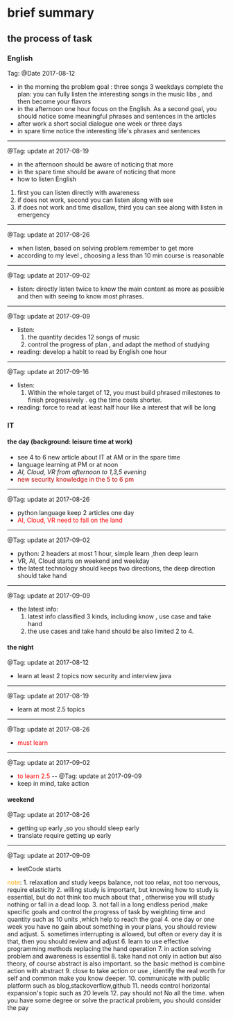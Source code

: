 <!--
@Date:   2017-08-12T15:02:19+08:00
@Last modified time: 2017-08-19T15:58:51+08:00
#DOING:20 every week summarize recent plan @common update:2017-09-02
-->



#  brief summary
## the process of task
### English
Tag: @Date 2017-08-12
* in the morning
    the problem goal : three songs 3 weekdays complete
    the plan: you can fully listen the interesting songs in the music libs , and then become your flavors  
* in the afternoon
    one hour focus on the English. As a second goal, you should notice some meaningful phrases and sentences in the articles
* after work
    a short social dialogue one week or three days
* in spare time
    notice the interesting life's phrases and sentences
---
@Tag: update at 2017-08-19
* in the afternoon
should be aware of noticing that more
* in the spare time
should be aware of noticing that more
* how to listen English
1. first you can listen directly with awareness
2. if does not work, second you can listen along with see
3. if does not work and time disallow, third you can see along with listen in emergency
---
@Tag: update at 2017-08-26
* when listen, based on solving problem remember to get more
* according to my level , choosing a less than 10 min course is reasonable
---
@Tag: update at 2017-09-02
* listen:  directly listen twice to know the main content as more as possible and then with seeing to know most phrases.
---
@Tag: update at 2017-09-09
* listen:
    1. the quantity decides 12 songs of music
    2. control the progress of plan , and adapt the method of studying
* reading:
    develop a habit to read by English one hour
---
@Tag: update at 2017-09-16
* listen:
  1. Within the whole target of 12, you must build phrased milestones to finish progressively . eg the time costs shorter.
* reading:
  force to read at least half hour 
like a interest that will be long

### IT
#### the day (background: leisure time at work)
* see 4 to 6 new article about IT  at AM or in the spare time
* language learning at PM or at noon
* _AI, Cloud, VR from afternoon  to 1,3,5 evening_
* <font color="color">new security knowledge in the 5 to 6 pm </font>
---
@Tag: update at 2017-08-26
*  python language keep 2 articles one day
*  <font color="red">AI, Cloud, VR need to fall on the land </font>
---
@Tag: update at 2017-09-02
* python: 2 headers at most 1 hour, simple learn ,then deep learn
* VR, AI, Cloud starts on weekend and weekday
* the latest technology should keeps two directions, the deep direction should take hand
---
@Tag: update at 2017-09-09
* the latest info:
    1. latest info classified 3 kinds, including know , use case and take hand
    2. the use cases and take hand should be also limited 2 to 4.  
#### the night

@Tag: update at 2017-08-12
* learn at least 2 topics now security and interview java

---
@Tag: update at 2017-08-19
* learn at most 2.5 topics

---
@Tag: update at 2017-08-26
* <font color="red">must learn </font>

---
@Tag: update at 2017-09-02
* <font color="red">to learn 2.5</font>
--
@Tag: update at 2017-09-09
* keep in mind, take action
#### weekend
@Tag: update at 2017-08-26
* getting up early ,so you should sleep early
* translate require getting up early
---
@Tag: update at 2017-09-09
* leetCode starts

<font color="orange">note</font>:
    1. relaxation and study keeps balance, not too relax, not too nervous, require elasticity
    2. willing study is important, but knowing how to study is essential, but do not think too much about
    that , otherwise you will study nothing or fall in a dead loop.
    3. not fall in a long endless period ,make specific goals and control the progress of task by weighting time and quantity such as 10 units ,which help to reach the goal
    4. one day or one week you have no gain about something in your plans, you should review and adjust.
    5. sometimes interrupting is allowed, but often or every day it is that, then you should review and adjust
    6. learn to use effective programming methods replacing the hand operation
    7. in action solving problem and awareness is essential
    8. take hand not only in action but also theory, of
    course abstract is also important. so the basic method is combine action with abstract
    9. close to take action or use , identify the real worth for self and common make you know deeper.
    10. communicate with public platform such as blog,stackoverflow,github
    11. needs control horizontal expansion's topic such as 20 levels
    12. pay should not No all the time. when you have some degree or solve the practical problem, you should consider the pay 